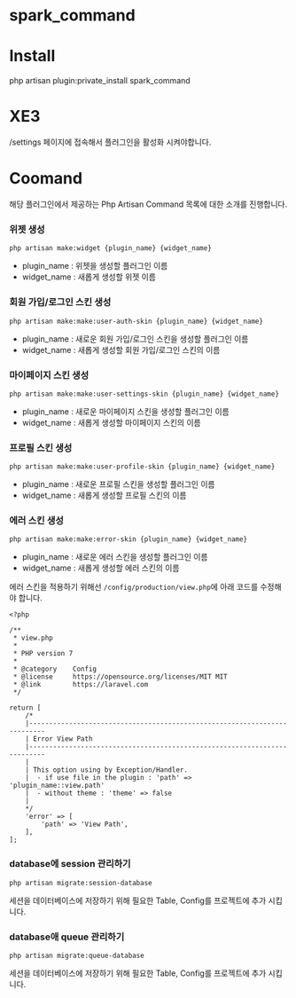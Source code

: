 # spark_command

# Install
php artisan plugin:private_install spark_command

# XE3
/settings 페이지에 접속해서 플러그인을 활성화 시켜야합니다.

# Coomand
해당 플러그인에서 제공하는 Php Artisan Command 목록에 대한 소개를 진행합니다.


### 위젯 생성

```
php artisan make:widget {plugin_name} {widget_name}
```

- plugin_name : 위젯을 생성할 플러그인 이름
- widget_name : 새롭게 생성할 위젯 이름


### 회원 가입/로그인 스킨 생성

```
php artisan make:make:user-auth-skin {plugin_name} {widget_name}
```

- plugin_name : 새로운 회원 가입/로그인 스킨을 생성할 플러그인 이름
- widget_name : 새롭게 생성할 회원 가입/로그인 스킨의 이름


### 마이페이지 스킨 생성

```
php artisan make:make:user-settings-skin {plugin_name} {widget_name}
```

- plugin_name : 새로운 마이페이지 스킨을 생성할 플러그인 이름
- widget_name : 새롭게 생성할 마이페이지 스킨의 이름


### 프로필 스킨 생성

```
php artisan make:make:user-profile-skin {plugin_name} {widget_name}
```

- plugin_name : 새로운 프로필 스킨을 생성할 플러그인 이름
- widget_name : 새롭게 생성할 프로필 스킨의 이름


### 에러 스킨 생성

```
php artisan make:make:error-skin {plugin_name} {widget_name}
```

- plugin_name : 새로운 에러 스킨을 생성할 플러그인 이름
- widget_name : 새롭게 생성할 에러 스킨의 이름

에러 스킨을 적용하기 위해선 `/config/production/view.php`에 아래 코드를 수정해야 합니다.

```
<?php

/**
 * view.php
 *
 * PHP version 7
 *
 * @category    Config
 * @license     https://opensource.org/licenses/MIT MIT
 * @link        https://laravel.com
 */

return [
	/*
	|--------------------------------------------------------------------------
	| Error View Path
	|--------------------------------------------------------------------------
	|
	| This option using by Exception/Handler.
	|  - if use file in the plugin : 'path' => 'plugin_name::view.path'
	|  - without theme : 'theme' => false
	|
	*/
    'error' => [
        'path' => 'View Path',
    ],
];

```
### database에 session 관리하기

```
php artisan migrate:session-database
```

세션을 데이터베이스에 저장하기 위해 필요한 Table, Config를 프로젝트에 추가 시킵니다.

### database애 queue 관리하기

```
php artisan migrate:queue-database
```

세션을 데이터베이스에 저장하기 위해 필요한 Table, Config를 프로젝트에 추가 시킵니다.

